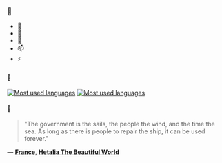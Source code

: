 ### 👋

- 🔭
- 🌱
- 💬
- 📫
- ⚡

#### 🧏

[![Most used languages](https://github-readme-stats-aynah.vercel.app/api/top-langs/?username=aynh&theme=solarized-dark&langs_count=6&layout=compact&hide_title=true)](https://github.com/anuraghazra/github-readme-stats#gh-dark-mode-only)
[![Most used languages](https://github-readme-stats-aynah.vercel.app/api/top-langs/?username=aynh&theme=solarized-light&langs_count=6&layout=compact&hide_title=true)](https://github.com/anuraghazra/github-readme-stats#gh-light-mode-only)

#### 💬

> "The government is the sails, the people the wind, and the time the sea. As long as there is people to repair the ship, it can be used forever."

&mdash; [**France**](https://myanimelist.net/character.php?q=France&cat=character), [**Hetalia The Beautiful World**](https://myanimelist.net/search/all?q=Hetalia%20The%20Beautiful%20World&cat=all)
